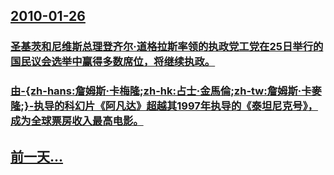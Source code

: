 ## [2010-01-26](/zh/news/2010/01/26/index.md)

### [ 圣基茨和尼维斯总理登齐尔·道格拉斯率领的执政党工党在25日举行的国民议会选举中赢得多数席位，将继续执政。](/zh/news/2010/01/26/圣基茨和尼维斯总理登齐尔-道格拉斯率领的执政党工党在25日举行的国民议会选举中赢得多数席位-将继续执政.md)
### [ 由-{zh-hans:詹姆斯·卡梅隆;zh-hk:占士·金馬倫;zh-tw:詹姆斯·卡麥隆;}-执导的科幻片《阿凡达》超越其1997年执导的《泰坦尼克号》，成为全球票房收入最高电影。](/zh/news/2010/01/26/由-zh-hans-詹姆斯-卡梅隆-zh-hk-占士-金馬倫-zh-tw-詹姆斯-卡麥隆-执导的科幻片-阿凡达.md)
## [前一天...](/zh/news/2010/01/25/index.md)

